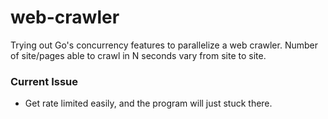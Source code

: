 # web-crawler
Trying out Go's concurrency features to parallelize a web crawler. 
Number of site/pages able to crawl in N seconds vary from site to site.

### Current Issue
 - Get rate limited easily, and the program will just stuck there.
